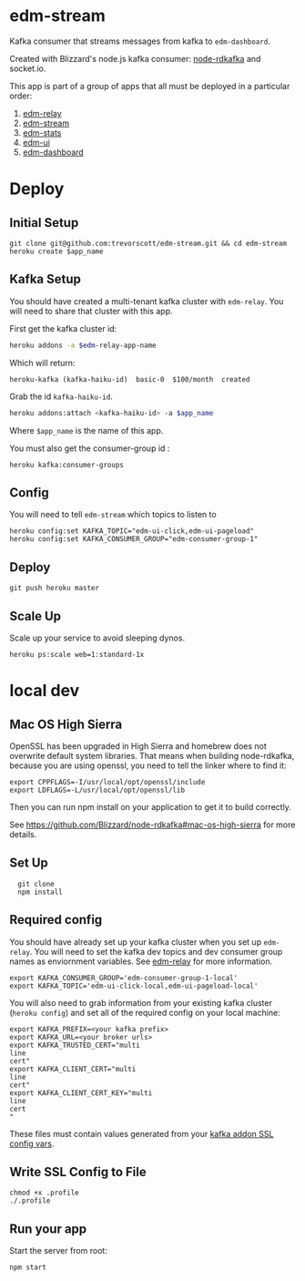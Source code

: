 # edm-stream

Kafka consumer that streams messages from kafka to `edm-dashboard`.

Created with Blizzard's node.js kafka consumer: [node-rdkafka](https://github.com/Blizzard/node-rdkafka) and socket.io.

This app is part of a group of apps that all must be deployed in a particular order:

1. [edm-relay](https://github.com/trevorscott/edm-relay)
1. [edm-stream](https://github.com/trevorscott/edm-stream)
1. [edm-stats](https://github.com/trevorscott/edm-stats)
1. [edm-ui](https://github.com/trevorscott/edm-ui)
1. [edm-dashboard](https://github.com/trevorscott/edm-dashboard)

# Deploy

## Initial Setup

```
git clone git@github.com:trevorscott/edm-stream.git && cd edm-stream
heroku create $app_name
```

## Kafka Setup

You should have created a multi-tenant kafka cluster with `edm-relay`. You will need to share that cluster with this app. 

First get the kafka cluster id:

```bash
heroku addons -a $edm-relay-app-name
```
Which will return:

```
heroku-kafka (kafka-haiku-id)  basic-0  $100/month  created
```

Grab the id `kafka-haiku-id`.

```bash
heroku addons:attach <kafka-haiku-id> -a $app_name
```

Where `$app_name` is the name of this app.

You must also get the consumer-group id :

```
heroku kafka:consumer-groups
```

## Config
You will need to tell `edm-stream` which topics to listen to

```
heroku config:set KAFKA_TOPIC="edm-ui-click,edm-ui-pageload"
heroku config:set KAFKA_CONSUMER_GROUP="edm-consumer-group-1"
```

## Deploy

```
git push heroku master
```

## Scale Up

Scale up your service to avoid sleeping dynos.

```
heroku ps:scale web=1:standard-1x
```

# local dev

## Mac OS High Sierra

OpenSSL has been upgraded in High Sierra and homebrew does not overwrite default system libraries. That means when building node-rdkafka, because you are using openssl, you need to tell the linker where to find it:

```
export CPPFLAGS=-I/usr/local/opt/openssl/include
export LDFLAGS=-L/usr/local/opt/openssl/lib
```

Then you can run npm install on your application to get it to build correctly.

See https://github.com/Blizzard/node-rdkafka#mac-os-high-sierra for more details.

## Set Up
```
  git clone 
  npm install
```

## Required config

You should have already set up your kafka cluster when you set up `edm-relay`. You will need to set the kafka dev topics and dev consumer group names as enviornment variables. See [edm-relay](https://github.com/trevorscott/edm-relay/blob/master/README.md#kafka-setup) for more information.

```
export KAFKA_CONSUMER_GROUP='edm-consumer-group-1-local'
export KAFKA_TOPIC='edm-ui-click-local,edm-ui-pageload-local'
```

You will also need to grab information from your existing kafka cluster (`heroku config`) and set all of the required config on your local machine:

```
export KAFKA_PREFIX=<your kafka prefix>
export KAFKA_URL=<your broker urls> 
export KAFKA_TRUSTED_CERT="multi
line 
cert"
export KAFKA_CLIENT_CERT="multi
line
cert"
export KAFKA_CLIENT_CERT_KEY="multi
line
cert
"
```

These files must contain values generated from your [kafka addon SSL config vars](https://devcenter.heroku.com/articles/kafka-on-heroku#connecting-to-a-kafka-cluster).


## Write SSL Config to File
```
chmod +x .profile
./.profile
```

## Run your app

Start the server from root:

```
npm start
```

